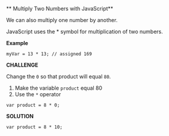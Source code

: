 ** Multiply Two Numbers with JavaScript**


We can also multiply one number by another.

JavaScript uses the * symbol for multiplication of two numbers.

**Example**

`myVar = 13 * 13; // assigned 169`


**CHALLENGE**

Change the `0` so that product will equal `80`.
1. Make the variable `product` equal 80
2. Use the `*` operator

`var product = 8 * 0;`



**SOLUTION**

`var product = 8 * 10;`
